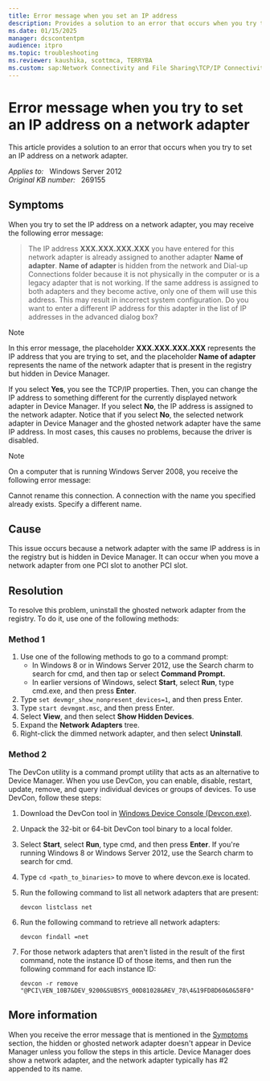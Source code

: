 ```yaml
---
title: Error message when you set an IP address
description: Provides a solution to an error that occurs when you try to set an IP address on a network adapter.
ms.date: 01/15/2025
manager: dcscontentpm
audience: itpro
ms.topic: troubleshooting
ms.reviewer: kaushika, scottmca, TERRYBA
ms.custom: sap:Network Connectivity and File Sharing\TCP/IP Connectivity (TCP Protocol, NLA, WinHTTP), csstroubleshoot
---
```

# Error message when you try to set an IP address on a network adapter

This article provides a solution to an error that occurs when you try to set an IP address on a network adapter.

_Applies to:_ &nbsp; Windows Server 2012  
_Original KB number:_ &nbsp; 269155

## Symptoms  

When you try to set the IP address on a network adapter, you may receive the following error message:

> The IP address **XXX.XXX.XXX.XXX** you have entered for this network adapter is already assigned to another adapter **Name of adapter**. **Name of adapter** is hidden from the network and Dial-up Connections folder because it is not physically in the computer or is a legacy adapter that is not working. If the same address is assigned to both adapters and they become active, only one of them will use this address. This may result in incorrect system configuration. Do you want to enter a different IP address for this adapter in the list of IP addresses in the advanced dialog box?

> [!NOTE]
> In this error message, the placeholder **XXX.XXX.XXX.XXX** represents the IP address that you are trying to set, and the placeholder **Name of adapter** represents the name of the network adapter that is present in the registry but hidden in Device Manager.

If you select **Yes**, you see the TCP/IP properties. Then, you can change the IP address to something different for the currently displayed network adapter in Device Manager. If you select **No**, the IP address is assigned to the network adapter. Notice that if you select **No**, the selected network adapter in Device Manager and the ghosted network adapter have the same IP address. In most cases, this causes no problems, because the driver is disabled.

> [!NOTE]
> On a computer that is running Windows Server 2008, you receive the following error message:
>
> Cannot rename this connection. A connection with the name you specified already exists. Specify a different name.

## Cause

This issue occurs because a network adapter with the same IP address is in the registry but is hidden in Device Manager. It can occur when you move a network adapter from one PCI slot to another PCI slot.

## Resolution

To resolve this problem, uninstall the ghosted network adapter from the registry. To do it, use one of the following methods:

### Method 1

1. Use one of the following methods to go to a command prompt:
   - In Windows 8 or in Windows Server 2012, use the Search charm to search for cmd, and then tap or select **Command Prompt.**  
   - In earlier versions of Windows, select **Start**, select **Run**, type cmd.exe, and then press **Enter**.
2. Type `set devmgr_show_nonpresent_devices=1`, and then press Enter.
3. Type `start devmgmt.msc`, and then press Enter.
4. Select **View**, and then select **Show Hidden Devices**.
5. Expand the **Network Adapters** tree.
6. Right-click the dimmed network adapter, and then select **Uninstall**.

### Method 2

The DevCon utility is a command prompt utility that acts as an alternative to Device Manager. When you use DevCon, you can enable, disable, restart, update, remove, and query individual devices or groups of devices. To use DevCon, follow these steps:

1. Download the DevCon tool in [Windows Device Console (Devcon.exe)](/windows-hardware/drivers/devtest/devcon).
2. Unpack the 32-bit or 64-bit DevCon tool binary to a local folder.
3. Select **Start**, select **Run**, type cmd, and then press **Enter**. If you're running Windows 8 or Windows Server 2012, use the Search charm to search for cmd.
4. Type `cd <path_to_binaries>` to move to where devcon.exe is located.
5. Run the following command to list all network adapters that are present:

   ```console
   devcon listclass net
   ```

6. Run the following command to retrieve all network adapters:

   ```console
   devcon findall =net
   ```

7. For those network adapters that aren't listed in the result of the first command, note the instance ID of those items, and then run the following command for each instance ID:

   ```console
   devcon -r remove "@PCI\VEN_10B7&DEV_9200&SUBSYS_00D81028&REV_78\4&19FD8D60&0&58F0"
   ```

## More information

When you receive the error message that is mentioned in the [Symptoms](#symptoms) section, the hidden or ghosted network adapter doesn't appear in Device Manager unless you follow the steps in this article. Device Manager does show a network adapter, and the network adapter typically has #2 appended to its name.
